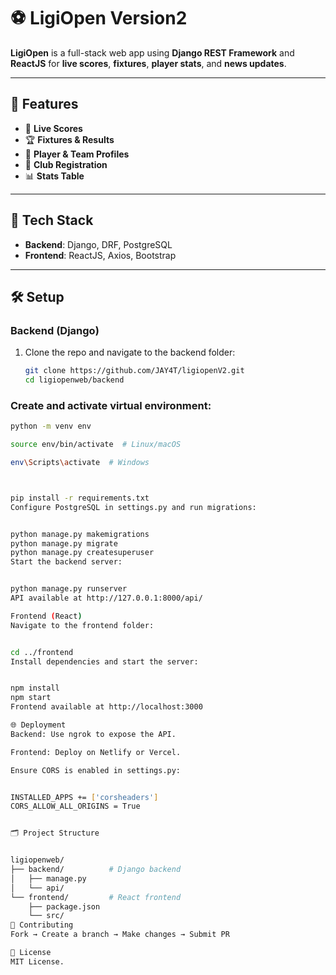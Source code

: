 
# ⚽ LigiOpen Version2

**LigiOpen** is a full-stack web app using **Django REST Framework** and **ReactJS** for **live scores**, **fixtures**, **player stats**, and **news updates**.

---

## 🌟 Features
- 🔴 **Live Scores**
- 🏆 **Fixtures & Results**
- 👥 **Player & Team Profiles**
- 📝 **Club Registration**
- 📊 **Stats Table**

---

## 🚀 Tech Stack
- **Backend**: Django, DRF, PostgreSQL
- **Frontend**: ReactJS, Axios, Bootstrap

---

## 🛠️ Setup

### Backend (Django)
1. Clone the repo and navigate to the backend folder:
   ```bash
   git clone https://github.com/JAY4T/ligiopenV2.git
   cd ligiopenweb/backend
   
### Create and activate virtual environment:
```bash
python -m venv env

source env/bin/activate  # Linux/macOS

env\Scripts\activate  # Windows



pip install -r requirements.txt
Configure PostgreSQL in settings.py and run migrations:


python manage.py makemigrations
python manage.py migrate
python manage.py createsuperuser
Start the backend server:


python manage.py runserver
API available at http://127.0.0.1:8000/api/

Frontend (React)
Navigate to the frontend folder:


cd ../frontend
Install dependencies and start the server:


npm install
npm start
Frontend available at http://localhost:3000

🌐 Deployment
Backend: Use ngrok to expose the API.

Frontend: Deploy on Netlify or Vercel.

Ensure CORS is enabled in settings.py:


INSTALLED_APPS += ['corsheaders']
CORS_ALLOW_ALL_ORIGINS = True


🗂️ Project Structure


ligiopenweb/
├── backend/          # Django backend
│   ├── manage.py
│   └── api/
└── frontend/         # React frontend
    ├── package.json
    └── src/
🤝 Contributing
Fork → Create a branch → Make changes → Submit PR

🪪 License
MIT License.
